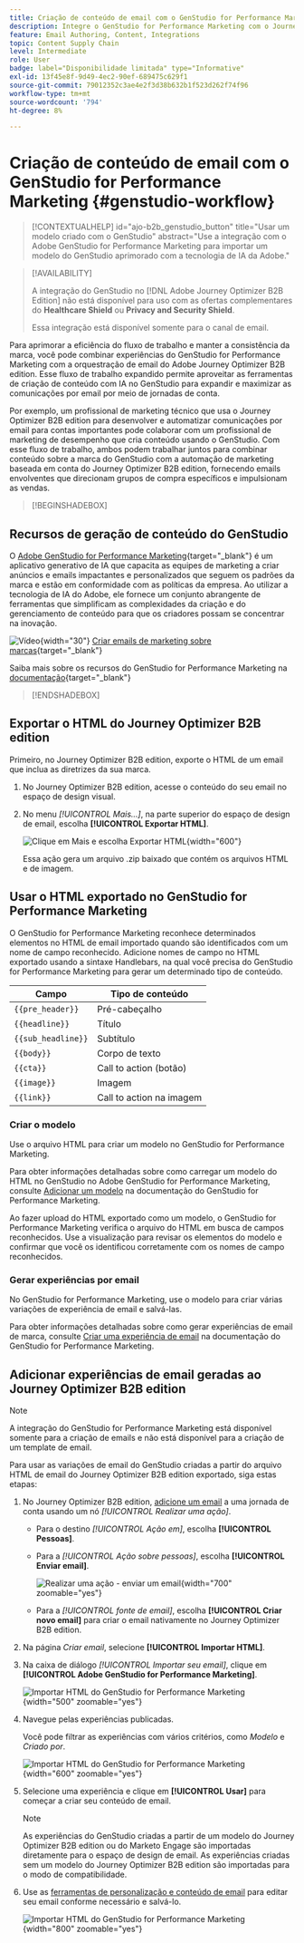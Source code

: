 ```yaml
---
title: Criação de conteúdo de email com o GenStudio for Performance Marketing
description: Integre o GenStudio for Performance Marketing com o Journey Optimizer B2B edition - exporte o HTML, crie experiências de email alimentadas por IA e importe conteúdo de marca.
feature: Email Authoring, Content, Integrations
topic: Content Supply Chain
level: Intermediate
role: User
badge: label="Disponibilidade limitada" type="Informative"
exl-id: 13f45e8f-9d49-4ec2-90ef-689475c629f1
source-git-commit: 79012352c3ae4e2f3d38b632b1f523d262f74f96
workflow-type: tm+mt
source-wordcount: '794'
ht-degree: 8%

---
```


# Criação de conteúdo de email com o GenStudio for Performance Marketing {#genstudio-workflow}

>[!CONTEXTUALHELP]
>id="ajo-b2b_genstudio_button"
>title="Usar um modelo criado com o GenStudio"
>abstract="Use a integração com o Adobe GenStudio for Performance Marketing para importar um modelo do GenStudio aprimorado com a tecnologia de IA da Adobe."

>[!AVAILABILITY]
>
>A integração do GenStudio no [!DNL Adobe Journey Optimizer B2B Edition] não está disponível para uso com as ofertas complementares do **Healthcare Shield** ou **Privacy and Security Shield**.
>
>Essa integração está disponível somente para o canal de email.

Para aprimorar a eficiência do fluxo de trabalho e manter a consistência da marca, você pode combinar experiências do GenStudio for Performance Marketing com a orquestração de email do Adobe Journey Optimizer B2B edition. Esse fluxo de trabalho expandido permite aproveitar as ferramentas de criação de conteúdo com IA no GenStudio para expandir e maximizar as comunicações por email por meio de jornadas de conta.

Por exemplo, um profissional de marketing técnico que usa o Journey Optimizer B2B edition para desenvolver e automatizar comunicações por email para contas importantes pode colaborar com um profissional de marketing de desempenho que cria conteúdo usando o GenStudio. Com esse fluxo de trabalho, ambos podem trabalhar juntos para combinar conteúdo sobre a marca do GenStudio com a automação de marketing baseada em conta do Journey Optimizer B2B edition, fornecendo emails envolventes que direcionam grupos de compra específicos e impulsionam as vendas.

>[!BEGINSHADEBOX]

## Recursos de geração de conteúdo do GenStudio

O [Adobe GenStudio for Performance Marketing](https://business.adobe.com/br/products/genstudio-for-performance-marketing.html){target="_blank"} é um aplicativo generativo de IA que capacita as equipes de marketing a criar anúncios e emails impactantes e personalizados que seguem os padrões da marca e estão em conformidade com as políticas da empresa. Ao utilizar a tecnologia de IA do Adobe, ele fornece um conjunto abrangente de ferramentas que simplificam as complexidades da criação e do gerenciamento de conteúdo para que os criadores possam se concentrar na inovação.

![Vídeo](../../assets/do-not-localize/icon-video.svg){width="30"} [Criar emails de marketing sobre marcas](https://experienceleague.adobe.com/pt-br/docs/genstudio-for-performance-marketing-learn/tutorials/creating-experiences/creating-on-brand-emails){target="_blank"}

Saiba mais sobre os recursos do GenStudio for Performance Marketing na [documentação](https://experienceleague.adobe.com/pt-br/docs/genstudio-for-performance-marketing/user-guide/home){target="_blank"}

>[!ENDSHADEBOX]

## Exportar o HTML do Journey Optimizer B2B edition

Primeiro, no Journey Optimizer B2B edition, exporte o HTML de um email que inclua as diretrizes da sua marca.

1. No Journey Optimizer B2B edition, acesse o conteúdo do seu email no espaço de design visual.

1. No menu _[!UICONTROL Mais...]_, na parte superior do espaço de design de email, escolha **[!UICONTROL Exportar HTML]**.

   ![Clique em Mais e escolha Exportar HTML](./assets/email-export-html.png){width="600"}

   Essa ação gera um arquivo .zip baixado que contém os arquivos HTML e de imagem.

## Usar o HTML exportado no GenStudio for Performance Marketing

O GenStudio for Performance Marketing reconhece determinados elementos no HTML de email importado quando são identificados com um nome de campo reconhecido. Adicione nomes de campo no HTML exportado usando a sintaxe Handlebars, na qual você precisa do GenStudio for Performance Marketing para gerar um determinado tipo de conteúdo.

| Campo | Tipo de conteúdo |
| ----------------- | ------------------------- |
| `{{pre_header}}` | Pré-cabeçalho |
| `{{headline}}` | Título |
| `{{sub_headline}}` | Subtítulo |
| `{{body}}` | Corpo de texto |
| `{{cta}}` | Call to action (botão) |
| `{{image}}` | Imagem |
| `{{link}}` | Call to action na imagem |

### Criar o modelo

Use o arquivo HTML para criar um modelo no GenStudio for Performance Marketing.

Para obter informações detalhadas sobre como carregar um modelo do HTML no GenStudio no Adobe GenStudio for Performance Marketing, consulte [Adicionar um modelo](https://experienceleague.adobe.com/pt-br/docs/genstudio-for-performance-marketing/user-guide/content/templates/use-templates#add-a-template) na documentação do GenStudio for Performance Marketing.

Ao fazer upload do HTML exportado como um modelo, o GenStudio for Performance Marketing verifica o arquivo do HTML em busca de campos reconhecidos. Use a visualização para revisar os elementos do modelo e confirmar que você os identificou corretamente com os nomes de campo reconhecidos.

### Gerar experiências por email

No GenStudio for Performance Marketing, use o modelo para criar várias variações de experiência de email e salvá-las.

Para obter informações detalhadas sobre como gerar experiências de email de marca, consulte [Criar uma experiência de email](https://experienceleague.adobe.com/pt-br/docs/genstudio-for-performance-marketing/user-guide/create/create-email-experience) na documentação do GenStudio for Performance Marketing.

## Adicionar experiências de email geradas ao Journey Optimizer B2B edition

>[!NOTE]
>
>A integração do GenStudio for Performance Marketing está disponível somente para a criação de emails e não está disponível para a criação de um template de email.

Para usar as variações de email do GenStudio criadas a partir do arquivo HTML de email do Journey Optimizer B2B edition exportado, siga estas etapas:

1. No Journey Optimizer B2B edition, [adicione um email](./add-email.md) a uma jornada de conta usando um nó _[!UICONTROL Realizar uma ação]_.

   * Para o destino _[!UICONTROL Ação em]_, escolha **[!UICONTROL Pessoas]**.

   * Para a _[!UICONTROL Ação sobre pessoas]_, escolha **[!UICONTROL Enviar email]**.

     ![Realizar uma ação - enviar um email](./assets/journey-node-send-email.png){width="700" zoomable="yes"}

   * Para a _[!UICONTROL fonte de email]_, escolha **[!UICONTROL Criar novo email]** para criar o email nativamente no Journey Optimizer B2B edition.

1. Na página _Criar email_, selecione **[!UICONTROL Importar HTML]**.

1. Na caixa de diálogo _[!UICONTROL Importar seu email]_, clique em **[!UICONTROL Adobe GenStudio for Performance Marketing]**.

   ![Importar HTML do GenStudio for Performance Marketing](./assets/email-import-html-genstudio.png){width="500" zoomable="yes"}

1. Navegue pelas experiências publicadas.

   Você pode filtrar as experiências com vários critérios, como _Modelo_ e _Criado por_.

   ![Importar HTML do GenStudio for Performance Marketing](./assets/email-import-select-gen-studio-experience.png){width="600" zoomable="yes"}

1. Selecione uma experiência e clique em **[!UICONTROL Usar]** para começar a criar seu conteúdo de email.

   >[!NOTE]
   >
   >As experiências do GenStudio criadas a partir de um modelo do Journey Optimizer B2B edition ou do Marketo Engage são importadas diretamente para o espaço de design de email. As experiências criadas sem um modelo do Journey Optimizer B2B edition são importadas para o modo de compatibilidade.

1. Use as [ferramentas de personalização e conteúdo de email](./email-authoring.md) para editar seu email conforme necessário e salvá-lo.

   ![Importar HTML do GenStudio for Performance Marketing](./assets/email-imported-experience.png){width="800" zoomable="yes"}
